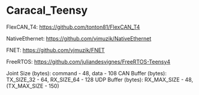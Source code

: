 # Caracal_Teensy

FlexCAN_T4: https://github.com/tonton81/FlexCAN_T4

NativeEthernet: https://github.com/vjmuzik/NativeEthernet

FNET: https://github.com/vjmuzik/FNET

FreeRTOS: https://github.com/juliandesvignes/FreeRTOS-Teensy4

Joint Size (bytes): command - 48, data - 108
CAN Buffer (bytes): TX_SIZE_32 - 64, RX_SIZE_64 - 128
UDP Buffer (bytes): RX_MAX_SIZE - 48, (TX_MAX_SIZE - 150)

